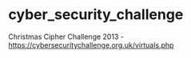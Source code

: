 cyber_security_challenge
========================

Christmas Cipher Challenge 2013 - https://cybersecuritychallenge.org.uk/virtuals.php
